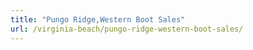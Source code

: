 ```yaml
---
title: "Pungo Ridge,Western Boot Sales"
url: /virginia-beach/pungo-ridge-western-boot-sales/
---
```

